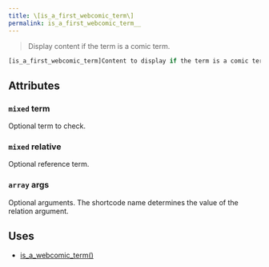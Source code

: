 ```yaml
---
title: \[is_a_first_webcomic_term\]
permalink: is_a_first_webcomic_term__
---
```


> Display content if the term is a comic term.

```php
[is_a_first_webcomic_term]Content to display if the term is a comic term.[/is_a_first_webcomic_term]
```

## Attributes

### `mixed` term
Optional term to check.

### `mixed` relative
Optional reference term.

### `array` args
Optional arguments. The shortcode name determines the
value of the relation argument.

## Uses
- [is_a_webcomic_term()](is_a_webcomic_term())

